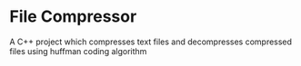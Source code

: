 # File Compressor
A C++ project which compresses text files and decompresses compressed files using huffman coding algorithm
